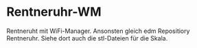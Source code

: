 # Rentneruhr-WM
Rentneruht mit WiFi-Manager. Ansonsten gleich edm Repositiory Rentneruhr.
Siehe dort auch die stl-Dateien für die Skala.
